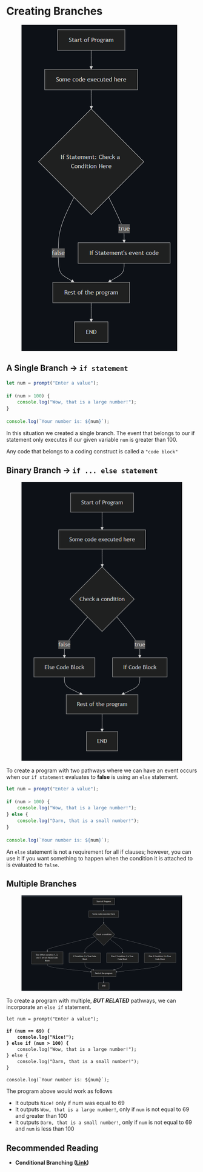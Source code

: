 # Creating Branches

<figure><img src="../../.gitbook/assets/image (2).png" alt=""><figcaption></figcaption></figure>

## A Single Branch -> `if statement`

```javascript
let num = prompt("Enter a value");

if (num > 100) {
    console.log("Wow, that is a large number!");
}

console.log(`Your number is: ${num}`);
```

In this situation we created a single branch. The event that belongs to our if statement only executes if our given variable `num` is greater than 100.

Any code that belongs to a coding construct is called a `"code block"`

## Binary Branch -> `if ... else statement`

<figure><img src="../../.gitbook/assets/image (1) (1) (1).png" alt=""><figcaption></figcaption></figure>

To create a program with two pathways where we can have an event occurs when our `if statement` evaluates to **false** is using an `else` statement.

```javascript
let num = prompt("Enter a value");

if (num > 100) {
    console.log("Wow, that is a large number!");
} else {
    console.log("Darn, that is a small number!");
}

console.log(`Your number is: ${num}`);
```

An `else` statement is not a requirement for all if clauses; however, you can use it if you want something to happen when the condition it is attached to is evaluated to `false`.

## Multiple Branches

<figure><img src="../../.gitbook/assets/image (6).png" alt=""><figcaption></figcaption></figure>

To create a program with multiple, _**BUT RELATED**_ pathways, we can incorporate an `else if` statement.

<pre class="language-javascript"><code class="lang-javascript">let num = prompt("Enter a value");

<strong>if (num == 69) {
</strong><strong>    console.log("Nice!");
</strong><strong>} else if (num > 100) {
</strong>    console.log("Wow, that is a large number!");
} else {
    console.log("Darn, that is a small number!");
}

console.log(`Your number is: ${num}`);
</code></pre>

The program above would work as follows

* It outputs `Nice!` only if num was equal to 69
* It outputs `Wow, that is a large number!`, only if `num` is not equal to 69 and greater than 100
* It outputs `Darn, that is a small number!`, only if `num` is not equal to 69 and `num` is less than 100

## Recommended Reading

* **Conditional Branching (**[**Link**](https://javascript.info/ifelse)**)**
